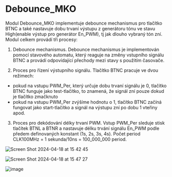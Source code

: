 # Debounce_MKO

Modul Debounce_MKO implementuje debounce mechanismus pro tlačítko BTNC a také nastavuje dobu trvaní výstupu z generátoru tónu ve stavu High(enable výstup pro generátor En_PWM), tj jak dlouho vybraný tón zní. Modul celkem provádí tři procesy:
1. Debounce mechanismus.
Debounce mechanismus je implementován pomocí stavového automatu, který reaguje na změny vstupního signálu BTNC a provádí odpovídající přechody mezi stavy s použitím časovače. 
  
2. Proces pro řízení výstupního signálu.
Tlačítko BTNC pracuje ve dvou režimech: 
- pokud na vstupu PWM_Per, který určuje dobu trvaní signálu je 0, tlačítko BTNC funguje jako test-tlačítko, to znamená, že signál zní pouze dokud je tlačítko zmačknuto
- pokud na vstupu PWM_Per zvýšíme hodnotu o 1, tlačítko BTNC začíná fungovat jako start-tlačítko a signál na výstupu zní po dobu 1 vteřiny apod.

3. Proces pro dekódování délky trvaní PWM.
Vstup PWM_Per sleduje stisk tlačítek BTNL a BTNR a nastavuje délku trvání signálu En_PWM podle předem definovaných konstant (1s, 2s, 3s, 4s).
Počet period CLK100MHz = 1 sekunda/10ns = 100_000_000 period.

![Screen Shot 2024-04-18 at 15 42 45](https://github.com/arturshiva/pwm_VHDL/assets/56256388/64e5530f-bb1b-435c-af20-51e7b9ccfbf3)

![Screen Shot 2024-04-18 at 15 47 27](https://github.com/arturshiva/pwm_VHDL/assets/56256388/0ba1cf70-b3d4-495b-92f7-95fdcd540fd4)

![image](https://github.com/TheThingx/VHDL-projekt-PWM-Based_Tone_Generator/assets/56256388/99c3ecb5-22a5-4a7b-befa-3de27e455ad7)
